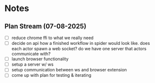 # Notes

## Plan Stream (07-08-2025)

- [ ] reduce chrome ffi to what we really need
- [ ] decide on api how a finished workflow in spider would look like. does each actor spawn a web socket? do we have one server that actors communicate with?
- [ ] launch browser functionality
- [ ] setup a server w/ ws
- [ ] setup communication between ws and browser extension
- [ ] come up with plan for testing & iterating
